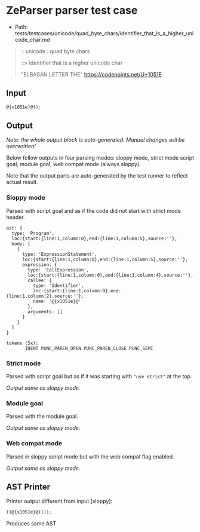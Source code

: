 # ZeParser parser test case

- Path: tests/testcases/unicode/quad_byte_chars/identifier_that_is_a_higher_unicode_char.md

> :: unicode : quad byte chars
>
> ::> identifier that is a higher unicode char
>
> "ELBASAN LETTER THE" https://codepoints.net/U+1051E

## Input

`````js
@{x1051e}@();
`````

## Output

_Note: the whole output block is auto-generated. Manual changes will be overwritten!_

Below follow outputs in four parsing modes: sloppy mode, strict mode script goal, module goal, web compat mode (always sloppy).

Note that the output parts are auto-generated by the test runner to reflect actual result.

### Sloppy mode

Parsed with script goal and as if the code did not start with strict mode header.

`````
ast: {
  type: 'Program',
  loc:{start:{line:1,column:0},end:{line:1,column:5},source:''},
  body: [
    {
      type: 'ExpressionStatement',
      loc:{start:{line:1,column:0},end:{line:1,column:5},source:''},
      expression: {
        type: 'CallExpression',
        loc:{start:{line:1,column:0},end:{line:1,column:4},source:''},
        callee: {
          type: 'Identifier',
          loc:{start:{line:1,column:0},end:{line:1,column:2},source:''},
          name: '@{x1051e}@'
        },
        arguments: []
      }
    }
  ]
}

tokens (5x):
       IDENT PUNC_PAREN_OPEN PUNC_PAREN_CLOSE PUNC_SEMI
`````

### Strict mode

Parsed with script goal but as if it was starting with `"use strict"` at the top.

_Output same as sloppy mode._

### Module goal

Parsed with the module goal.

_Output same as sloppy mode._

### Web compat mode

Parsed in sloppy script mode but with the web compat flag enabled.

_Output same as sloppy mode._

## AST Printer

Printer output different from input [sloppy]:

````js
((@{x1051e}@)());
````

Produces same AST
